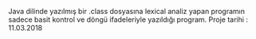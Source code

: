 Java dilinde yazılmış bir .class dosyasına lexical analiz yapan programın sadece basit kontrol ve döngü ifadeleriyle yazıldığı program.
Proje tarihi : 11.03.2018

